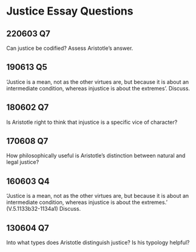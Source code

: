 # Justice Essay Questions

## 220603 Q7
Can justice be codified? Assess Aristotle’s answer.

## 190613 Q5
‘Justice is a mean, not as the other virtues are, but because it is about an intermediate condition, whereas injustice is about the extremes’. Discuss.

## 180602 Q7
Is Aristotle right to think that injustice is a specific vice of character?

## 170608 Q7
How philosophically useful is Aristotle’s distinction between natural and legal justice?

## 160603 Q4
‘Justice is a mean, not as the other virtues are, but because it is about an intermediate condition, whereas injustice is about the extremes.’ (V.5.1133b32-1134a1) Discuss.

## 130604 Q7
Into what types does Aristotle distinguish justice? Is his typology helpful?